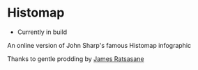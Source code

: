 # Histomap

- Currently in build

An online version of John Sharp's famous Histomap infographic

Thanks to gentle prodding by [James Ratsasane](https://www.linkedin.com/feed/update/urn:li:activity:6488006680654282752?commentUrn=urn%3Ali%3Acomment%3A%28activity%3A6488006680654282752%2C6491462432358309888%29&replyUrn=urn%3Ali%3Acomment%3A%28activity%3A6488006680654282752%2C6491562909926330368%29)
